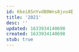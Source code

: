 ```yaml
---
id: Kkei8SnYvdB0Wns8jvo4E
title: '2021'
desc: ''
updated: 1633934140698
created: 1633934140698
stub: true
---
```


